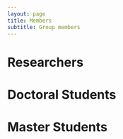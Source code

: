 ```yaml
---
layout: page
title: Members
subtitle: Group members
---
```


# Researchers

# Doctoral Students

# Master Students
